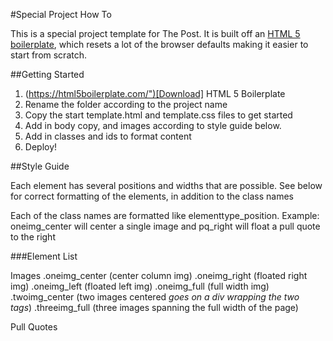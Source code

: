 #Special Project How To

This is a special project template for The Post.
It is built off an <a href="https://html5boilerplate.com/">HTML 5 boilerplate</a>, which resets a lot of the browser defaults making it easier to start from scratch.

##Getting Started
1. (https://html5boilerplate.com/")[Download] HTML 5 Boilerplate
2. Rename the folder according to the project name
3. Copy the start template.html and template.css files to get started
4. Add in body copy, and images according to style guide below.
5. Add in classes and ids to format content
6. Deploy!

##Style Guide

Each element has several positions and widths that are possible. See below for correct formatting of the elements, in addition to the class names

Each of the class names are formatted like elementtype_position.
Example: oneimg_center will center a single image and pq_right will float a pull quote to the right

###Element List

Images
    .oneimg_center (center column img)
    .oneimg_right (floated right img)
    .oneimg_left (floated left img)
    .oneimg_full (full width img)
    .twoimg_center (two images centered *goes on a div wrapping the two <img> tags*) 
    .threeimg_full (three images spanning the full width of the page)

Pull Quotes
